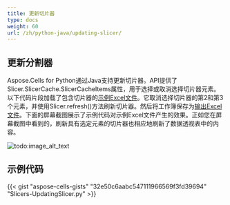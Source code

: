 ```yaml
---
title: 更新切片器
type: docs
weight: 60
url: /zh/python-java/updating-slicer/
---
```


## **更新分割器**
Aspose.Cells for Python通过Java支持更新切片器。API提供了Slicer.SlicerCache.SlicerCacheItems属性，用于选择或取消选择切片器元素。以下代码片段加载了包含切片器的[示例Excel文件](106365050.xlsx)。它取消选择切片器的第2和第3个元素，并使用Slicer.refresh()方法刷新切片器。然后将工作簿保存为[输出Excel文件](106365051.xlsx)。下面的屏幕截图展示了示例代码对示例Excel文件产生的效果。正如您在屏幕截图中看到的，刷新具有选定元素的切片器也相应地刷新了数据透视表中的内容。

![todo:image_alt_text](Updating-Slicer-using-Aspose.Cells.png)
## **示例代码**
{{< gist "aspose-cells-gists" "32e50c6aabc547111966569f3fd39694" "Slicers-UpdatingSlicer.py" >}}
